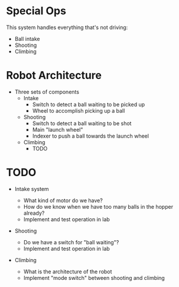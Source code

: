 # Special Ops

This system handles everything that's not driving:
- Ball intake
- Shooting
- Climbing

# Robot Architecture

- Three sets of components
    - Intake
        - Switch to detect a ball waiting to be picked up
        - Wheel to accomplish picking up a ball
    - Shooting
        - Switch to detect a ball waiting to be shot
        - Main "launch wheel"
        - Indexer to push a ball towards the launch wheel
    - Climbing
        - TODO

# TODO

- Intake system
    - What kind of motor do we have?
    - How do we know when we have too many balls in the hopper already?
    - Implement and test operation in lab

- Shooting
    - Do we have a switch for "ball waiting"?
    - Implement and test operation in lab

- Climbing
    - What is the architecture of the robot
    - Implement "mode switch" between shooting and climbing


